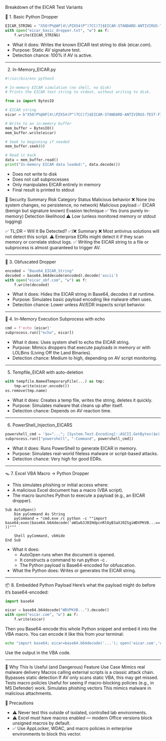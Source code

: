 Breakdown of the EICAR Test Variants


🧱 1. Basic Python Dropper
``` python
EICAR_STRING = "X5O!P%@AP[4\\PZX54(P^)7CC)7}$EICAR-STANDARD-ANTIVIRUS-TEST-FILE!$H+H*"
with open("eicar_basic_dropper.txt", "w") as f:
    f.write(EICAR_STRING)
```

- What it does: Writes the known EICAR test string to disk (eicar.com).
- Purpose: Static AV signature test.
- Detection chance: 100% if AV is active.

---

2. In-Memory_EICAR.py
``` python
#!/usr/bin/env python3

# In-memory EICAR simulation (no shell, no disk)
# Prints the EICAR test string to stdout, without writing to disk.

from io import BytesIO

# EICAR string
eicar = b"X5O!P%@AP[4\\PZX54(P^)7CC)7}$EICAR-STANDARD-ANTIVIRUS-TEST-FILE!$H+H*"

# Write to an in-memory buffer
mem_buffer = BytesIO()
mem_buffer.write(eicar)

# Seek to beginning if needed
mem_buffer.seek(0)

# Read it back
data = mem_buffer.read()
print("In-memory EICAR data loaded:", data.decode())

```
- Does not write to disk
- Does not call subprocesses
- Only manipulates EICAR entirely in memory
- Final result is printed to stdout

🔐 Security Summary
Risk Category	Status
Malicious behavior	❌ None (no system changes, no persistence, no network)
Malicious payload	✅ EICAR (benign but signature known)
Evasion technique	✅ Yes (runs purely in-memory)
Detection likelihood	⚠️ Low (unless monitored memory or stdout logging)

✅ TL;DR – Will It Be Detected?
✅/❌	Summary
❌	Most antivirus solutions will not detect this script.
⚠️	Enterprise EDRs might detect it if they scan memory or correlate stdout logs.
✅	Writing the EICAR string to a file or subprocess is almost guaranteed to trigger AV.

---

🧅 3. Obfuscated Dropper
``` python
encoded = "Base64_EICAR_String"
decoded = base64.b64decode(encoded).decode('ascii')
with open("eicar_obf.com", "w") as f:
    f.write(decoded)
```
- What it does: Hides the EICAR string in Base64, decodes it at runtime.
- Purpose: Simulates basic payload encoding like malware often uses.
- Detection chance: Lower unless AV/EDR inspects script behavior.

---

🧠 4. In-Memory Execution
Subprocess with echo
``` python
cmd = f'echo {eicar}'
subprocess.run(["echo", eicar])
```
- What it does: Uses system shell to echo the EICAR string.
- Purpose: Mimics droppers that execute payloads in memory or with LOLBins (Living Off the Land Binaries).
- Detection chance: Medium to high, depending on AV script monitoring.

 ---

5. Tempfile_EICAR with auto-deletion 
``` python
with tempfile.NamedTemporaryFile(...) as tmp:
    tmp.write(eicar.encode())
os.remove(tmp.name)
```
- What it does: Creates a temp file, writes the string, deletes it quickly.
- Purpose: Simulates malware that cleans up after itself.
- Detection chance: Depends on AV reaction time.

---

6. PowerShell_Injection_EICARS
``` python
powershell_cmd = '$e="..."; [System.Text.Encoding]::ASCII.GetBytes($e) | Out-Null'
subprocess.run(["powershell", "-Command", powershell_cmd])
```
- What it does: Runs PowerShell to generate EICAR in memory.
- Purpose: Simulates real-world fileless malware or script-based attacks.
- Detection chance: Very high for good EDRs.

---

🪤 7. Excel VBA Macro → Python Dropper
- This simulates phishing or initial access where:
- A malicious Excel document has a macro (VBA script).
- The macro launches Python to execute a payload (e.g., an EICAR dropper).
``` vba
Sub AutoOpen()
    Dim pyCommand As String
    pyCommand = "cmd.exe /c python -c ""import base64;exec(base64.b64decode('aW1wb3J0IHdpcnRlOyB3aXJ0ZSgiWDVPKVB...==' ))"""
    
    Shell pyCommand, vbHide
End Sub
```
- What it does:
    - AutoOpen runs when the document is opened.
    - It constructs a command to run python -c <payload>.
    - The Python payload is Base64-encoded for obfuscation.
- What the Python does: Writes or generates the EICAR string.

---

📦 8. Embedded Python Payload
Here’s what the payload might do before it’s base64-encoded:
``` python
import base64

eicar = base64.b64decode("WDVPKVB...").decode()
with open("eicar.com", "w") as f:
    f.write(eicar)
```
Then you Base64-encode this whole Python snippet and embed it into the VBA macro.
You can encode it like this from your terminal:
``` bash
echo "import base64; eicar=base64.b64decode('...'); open('eicar.com','w').write(eicar)" | base64
```
Use the output in the VBA code.

---

🧠 Why This Is Useful (and Dangerous)
Feature	                        Use Case
Mimics real malware delivery	Macros calling external scripts is a classic attack chain.
Bypasses static detection	    If AV only scans static VBA, this may get missed.
Tests macro policies	        Useful for seeing if macro-blocking policies (e.g., in MS Defender) work.
Simulates phishing vectors	    This mimics malware in malicious attachments.

🛑 Precautions
- ⚠️ Never test this outside of isolated, controlled lab environments.
- ⚠️ Excel must have macros enabled — modern Office versions block unsigned macros by default.
- ✅ Use AppLocker, WDAC, and macro policies in enterprise environments to block this vector.




